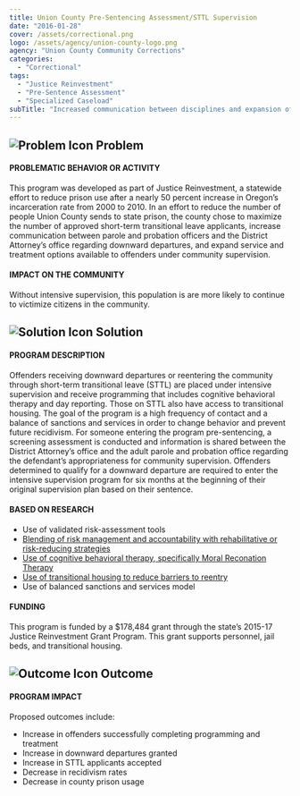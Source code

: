 ```yaml
---
title: Union County Pre-Sentencing Assessment/STTL Supervision
date: "2016-01-28"
cover: /assets/correctional.png
logo: /assets/agency/union-county-logo.png
agency: "Union County Community Corrections"
categories:
  - "Correctional"
tags:
  - "Justice Reinvestment"
  - "Pre-Sentence Assessment"
  - "Specialized Caseload"
subTitle: "Increased communication between disciplines and expansion of service and treatment options aims to reduce the number of offenders sent to state prison from Union County."
---
```

## ![Problem Icon](https://github.com/google/material-design-icons/raw/master/alert/1x_web/ic_error_outline_black_48dp.png "Problem") Problem

#### PROBLEMATIC BEHAVIOR OR ACTIVITY

This program was developed as part of Justice Reinvestment, a statewide effort to reduce prison use after a nearly 50 percent increase in Oregon’s incarceration rate from 2000 to 2010. In an effort to reduce the number of people Union County sends to state prison, the county chose to maximize the number of approved short-term transitional leave applicants, increase communication between parole and probation officers and the District Attorney’s office regarding downward departures, and expand service and treatment options available to offenders under community supervision.

#### IMPACT ON THE COMMUNITY

Without intensive supervision, this population is are more likely to continue to victimize citizens in the community.

## ![Solution Icon](https://github.com/google/material-design-icons/raw/master/action/1x_web/ic_lightbulb_outline_black_48dp.png "Solution") Solution

#### PROGRAM DESCRIPTION

Offenders receiving downward departures or reentering the community through short-term transitional leave (STTL) are placed under intensive supervision and receive programming that includes cognitive behavioral therapy and day reporting. Those on STTL also have access to transitional housing. The goal of the program is a high frequency of contact and a balance of sanctions and services in order to change behavior and prevent future recidivism.
For someone entering the program pre-sentencing, a screening assessment is conducted and information is shared between the District Attorney’s office and the adult parole and probation office regarding the defendant’s appropriateness for community supervision. Offenders determined to qualify for a downward departure are required to enter the intensive supervision program for six months at the beginning of their original supervision plan based on their sentence.

#### BASED ON RESEARCH

- Use of validated risk-assessment tools
- [Blending of risk management and accountability with rehabilitative or risk-reducing strategies](https://www.fppoa.org/sites/default/files/dosage.pdf)
- [Use of cognitive behavioral therapy, specifically Moral Reconation Therapy](https://cdpsdocs.state.co.us/ccjj/Resources/Ref/WhatWorks2008.pdf)
- [Use of transitional housing to reduce barriers to reentry](https://cdpsdocs.state.co.us/ccjj/Resources/Ref/WhatWorks2008.pdf)
- Use of balanced sanctions and services model

#### FUNDING

This program is funded by a $178,484 grant through the state’s 2015-17 Justice Reinvestment Grant Program. This grant supports personnel, jail beds, and transitional housing.

## ![Outcome Icon](https://github.com/google/material-design-icons/raw/master/action/1x_web/ic_view_list_black_48dp.png "Outcome") Outcome

#### PROGRAM IMPACT

Proposed outcomes include:

- Increase in offenders successfully completing programming and treatment
- Increase in downward departures granted
- Increase in STTL applicants accepted
- Decrease in recidivism rates
- Decrease in county prison usage
